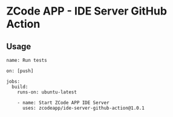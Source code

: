 # ZCode APP - IDE Server GitHub Action

## Usage



```
name: Run tests

on: [push]

jobs:
  build:
    runs-on: ubuntu-latest

    - name: Start ZCode APP IDE Server
      uses: zcodeapp/ide-server-github-action@1.0.1
```